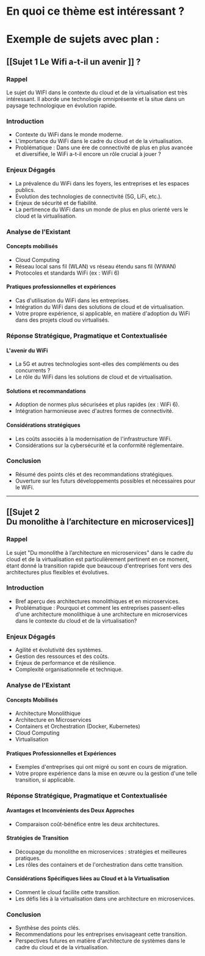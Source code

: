 # En quoi ce thème est intéressant ? 


# Exemple de sujets avec plan :
## [[Sujet 1 Le Wifi a-t-il un avenir ]] ? 

### Rappel

Le sujet du WIFI dans le contexte du cloud et de la virtualisation est très intéressant. Il aborde une technologie omniprésente et la situe dans un paysage technologique en évolution rapide. 

### Introduction

- Contexte du WiFi dans le monde moderne.
- L'importance du WiFi dans le cadre du cloud et de la virtualisation.
- Problématique : Dans une ère de connectivité de plus en plus avancée et diversifiée, le WiFi a-t-il encore un rôle crucial à jouer ?

### Enjeux Dégagés

- La prévalence du WiFi dans les foyers, les entreprises et les espaces publics.
- Évolution des technologies de connectivité (5G, LiFi, etc.).
- Enjeux de sécurité et de fiabilité.
- La pertinence du WiFi dans un monde de plus en plus orienté vers le cloud et la virtualisation.

### Analyse de l'Existant

#### Concepts mobilisés

- Cloud Computing
- Réseau local sans fil (WLAN) vs réseau étendu sans fil (WWAN)
- Protocoles et standards WiFi (ex : WiFi 6)

#### Pratiques professionnelles et expériences

- Cas d'utilisation du WiFi dans les entreprises.
- Intégration du WiFi dans des solutions de cloud et de virtualisation.
- Votre propre expérience, si applicable, en matière d'adoption du WiFi dans des projets cloud ou virtualisés.

### Réponse Stratégique, Pragmatique et Contextualisée

#### L'avenir du WiFi

- La 5G et autres technologies sont-elles des compléments ou des concurrents ?
- Le rôle du WiFi dans les solutions de cloud et de virtualisation.

#### Solutions et recommandations

- Adoption de normes plus sécurisées et plus rapides (ex : WiFi 6).
- Intégration harmonieuse avec d'autres formes de connectivité.

#### Considérations stratégiques

- Les coûts associés à la modernisation de l'infrastructure WiFi.
- Considérations sur la cybersécurité et la conformité réglementaire.

### Conclusion

- Résumé des points clés et des recommandations stratégiques.
- Ouverture sur les futurs développements possibles et nécessaires pour le WiFi.

---

## [[Sujet 2 Du monolithe à l’architecture en microservices]]

### Rappel

Le sujet "Du monolithe à l’architecture en microservices" dans le cadre du cloud et de la virtualisation est particulièrement pertinent en ce moment, étant donné la transition rapide que beaucoup d'entreprises font vers des architectures plus flexibles et évolutives.


### Introduction

- Bref aperçu des architectures monolithiques et en microservices.
- Problématique : Pourquoi et comment les entreprises passent-elles d'une architecture monolithique à une architecture en microservices dans le contexte du cloud et de la virtualisation?

### Enjeux Dégagés

- Agilité et évolutivité des systèmes.
- Gestion des ressources et des coûts.
- Enjeux de performance et de résilience.
- Complexité organisationnelle et technique.

### Analyse de l'Existant

#### Concepts Mobilisés

- Architecture Monolithique
- Architecture en Microservices
- Containers et Orchestration (Docker, Kubernetes)
- Cloud Computing
- Virtualisation

#### Pratiques Professionnelles et Expériences

- Exemples d'entreprises qui ont migré ou sont en cours de migration.
- Votre propre expérience dans la mise en œuvre ou la gestion d'une telle transition, si applicable.

### Réponse Stratégique, Pragmatique et Contextualisée

#### Avantages et Inconvénients des Deux Approches

- Comparaison coût-bénéfice entre les deux architectures.

#### Stratégies de Transition

- Découpage du monolithe en microservices : stratégies et meilleures pratiques.
- Les rôles des containers et de l'orchestration dans cette transition.

#### Considérations Spécifiques liées au Cloud et à la Virtualisation

- Comment le cloud facilite cette transition.
- Les défis liés à la virtualisation dans une architecture en microservices.

### Conclusion

- Synthèse des points clés.
- Recommendations pour les entreprises envisageant cette transition.
- Perspectives futures en matière d'architecture de systèmes dans le cadre du cloud et de la virtualisation.
